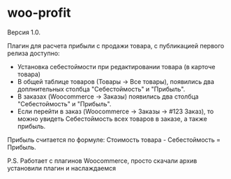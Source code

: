 # woo-profit

Версия 1.0.

Плагин для расчета прибыли с продажи товара, с публикацией первого релиза доступно:
- Установка себестоймости при редактировании товара (в карточе товара)
- В общей таблице товаров (Товары -> Все товары), появились два доплнительных столбца "Себестоймость" и "Прибыль". 
- В заказах (Woocommerce -> Заказы) появились два столбца "Себестоймость" и "Прибыль". 
- Если перейти в заказ (Woocommerce -> Заказы -> #123 Заказ), то можно увидеть Себестоймость всех товаров в заказе, а также прибыль.

Прибыль считается по формуле: Стоимость товара - Себестоймость = Прибыль.

P.S. Работает с плагинов Woocommerce, просто скачали архив установили плагин и наслаждаемся
